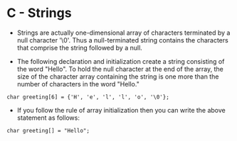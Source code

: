# C - Strings

* Strings are actually one-dimensional array of characters terminated by a null character '\0'. Thus a null-terminated string contains the characters that comprise the string followed by a null.

* The following declaration and initialization create a string consisting of the word "Hello". To hold the null character at the end of the array, the size of the character array containing the string is one more than the number of characters in the word "Hello."
~~~~
char greeting[6] = {'H', 'e', 'l', 'l', 'o', '\0'};
~~~~

* If you follow the rule of array initialization then you can write the above statement as follows:
~~~~
char greeting[] = "Hello";
~~~~
